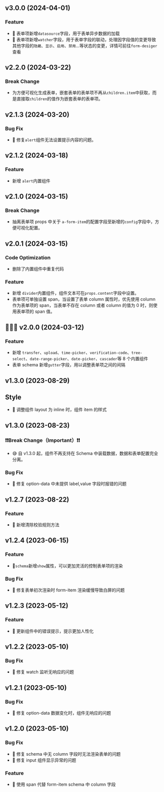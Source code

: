 ## v3.0.0 (2024-04-01)

### Feature

- 🍬 表单项新增`datasource`字段，用于表单异步数据的加载
- 🍬 表单项新增`watcher`字段，用于表单字段的联动，处理因字段值的变更导致其他字段的`隐藏`、`显示`、`启用`、`禁用`...等状态的变更，详情可前往`form-desiger`查看

## v2.2.0 (2024-03-22)

### Break Change

- 为方便可视化生成表单，嵌套表单的表单项不再从`children.item`中获取，而是直接取`children`的值作为嵌套表单的表单项。

## v2.1.3 (2024-03-20)

### Bug Fix

- 🐛 修复`alert`组件无法设置提示内容的问题。

## v2.1.2 (2024-03-18)

### Feature

- 新增 `alert`内置组件

## v2.1.0 (2024-03-15)

### Break Change

- 抽离表单项 props 中关于 `a-form-item`的配置字段至新增的`config`字段中，方便可视化配置。

## v2.0.1 (2024-03-15)

### Code Optimization

- 删除了内置组件中重复代码

### Feature

- 新增 `divider`内置组件，组件文本可在`props.content`字段中设置。
- 表单项可单独设置 span，当设置了表单 column 属性时，优先使用 column 作为表单项的 span，当表单不存在 column 或者 column 的值为 0 时，则使用表单项的 span 值。

## 🎊🎊🎊 v2.0.0 (2024-03-12)

### Feature

- 新增 `transfer`、`upload`、`time-picker`、`verification-code`、`tree-select`、`date-range-picker`、`date-picker`、`cascader`等 8 个内置组件
- 表单 schema 新增`gutter`字段，用以调整表单项之间的间隔

## v1.3.0 (2023-08-29)

## Style

- 🌼 调整组件 layout 为 inline 时，组件 item 的样式

## v1.3.0 (2023-08-23)

### ❗❗Break Change（Important）❗❗

- 😅 自 v1.3.0 起，组件不再支持在 Schema 中装载数据，数据和表单配置完全分离。

### Bug Fix

- 🐛 修复 option-data 中未提供 label,value 字段时报错的问题

## v1.2.7 (2023-08-22)

### Feature

- 🍬 新增清除校验规则方法

## v1.2.4 (2023-06-15)

### Feature

- 🍬`schema`新增`show`属性，可以更加灵活的控制表单项的渲染

### Bug Fix

- 🐛 修复表单初次渲染时 form-item 渲染缓慢导致白屏的问题

## v1.2.3 (2023-05-12)

### Feature

- 🍬 更新组件中的错误提示，提示更加人性化

## v1.2.2 (2023-05-10)

### Bug Fix

- 🐛 修复 watch 监听无响应的问题

## v1.2.1 (2023-05-10)

### Bug Fix

- 🐛 修复 option-data 数据变化时，组件无响应的问题

## v1.2.0 (2023-05-10)

### Bug Fix

- 🐛 修复 schema 中无 column 字段时无法渲染表单的问题
- 🐛 修复 input 组件显示异常的问题

### Feature

- 🍬 使用 span 代替 form-item schema 中 column 字段
